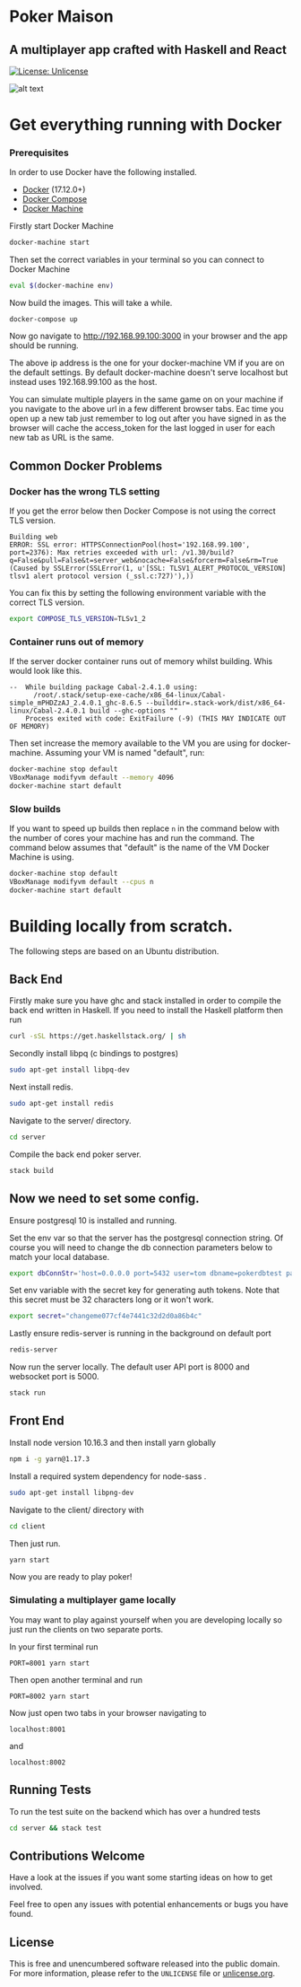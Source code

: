 # Poker Maison

## A multiplayer app crafted with Haskell and React

[![License: Unlicense](https://img.shields.io/badge/license-Unlicense-blue.svg)](http://unlicense.org/)

![alt text](https://s5.gifyu.com/images/ezgif.com-optimize-1e35dcba1eceb51f5.gif "Demo")

# Get everything running with Docker

### Prerequisites

In order to use Docker have the following installed.

- [Docker](https://docs.docker.com/compose/install/) (17.12.0+)
- [Docker Compose](https://docs.docker.com/v17.09/engine/installation/)
- [Docker Machine](https://docs.docker.com/machine/install-machine/)

Firstly start Docker Machine

```bash
docker-machine start
```

Then set the correct variables in your terminal so you can connect to Docker Machine

```bash
eval $(docker-machine env)
```

Now build the images. This will take a while.

```
docker-compose up
```

Now go navigate to http://192.168.99.100:3000 in your browser and the app should be running.

The above ip address is the one for your docker-machine VM if you are on the default settings. By default docker-machine doesn't serve localhost but instead uses 192.168.99.100 as the host.

You can simulate multiple players in the same game on on your machine if you navigate to the above url in a few different browser tabs. Eac time you open up a new tab just remember to log out after you have signed in as the browser will cache the access_token for the last logged in user for each new tab as URL is the same.

## Common Docker Problems

### Docker has the wrong TLS setting

If you get the error below then Docker Compose is not using the correct TLS version.

```
Building web
ERROR: SSL error: HTTPSConnectionPool(host='192.168.99.100', port=2376): Max retries exceeded with url: /v1.30/build?q=False&pull=False&t=server_web&nocache=False&forcerm=False&rm=True (Caused by SSLError(SSLError(1, u'[SSL: TLSV1_ALERT_PROTOCOL_VERSION] tlsv1 alert protocol version (_ssl.c:727)'),))
```

You can fix this by setting the following environment variable with the correct TLS version.

```bash
export COMPOSE_TLS_VERSION=TLSv1_2
```

### Container runs out of memory

If the server docker container runs out of memory whilst building. Whis would look like this.

```
--  While building package Cabal-2.4.1.0 using:
      /root/.stack/setup-exe-cache/x86_64-linux/Cabal-simple_mPHDZzAJ_2.4.0.1_ghc-8.6.5 --builddir=.stack-work/dist/x86_64-linux/Cabal-2.4.0.1 build --ghc-options ""
    Process exited with code: ExitFailure (-9) (THIS MAY INDICATE OUT OF MEMORY)
```

Then set increase the memory available to the VM you are using for docker-machine.
Assuming your VM is named "default", run:

```bash
docker-machine stop default
VBoxManage modifyvm default --memory 4096
docker-machine start default
```

### Slow builds

If you want to speed up builds then replace `n` in the command below
with the number of cores your machine has and run the command.
The command below assumes that "default" is the name of the VM Docker Machine is using.

```bash
docker-machine stop default
VBoxManage modifyvm default --cpus n
docker-machine start default
```

# Building locally from scratch.

The following steps are based on an Ubuntu distribution.

## Back End

Firstly make sure you have ghc and stack installed in order to compile the back end written in Haskell.
If you need to install the Haskell platform then run

```bash
curl -sSL https://get.haskellstack.org/ | sh
```

Secondly install libpq (c bindings to postgres)

```bash
sudo apt-get install libpq-dev
```

Next install redis.

```bash
sudo apt-get install redis
```

Navigate to the server/ directory.

```bash
cd server
```

Compile the back end poker server.

```bash
stack build
```

## Now we need to set some config.

Ensure postgresql 10 is installed and running.

Set the env var so that the server has the postgresql connection string.
Of course you will need to change the db connection parameters below to match your local database.

```bash
export dbConnStr='host=0.0.0.0 port=5432 user=tom dbname=pokerdbtest password=tom
```

Set env variable with the secret key for generating auth tokens.
Note that this secret must be 32 characters long or it won't work.

```bash
export secret="changeme077cf4e7441c32d2d0a86b4c"
```

Lastly ensure redis-server is running in the background on default port

```bash
redis-server
```

Now run the server locally. The default user API port is 8000 and websocket port is 5000.

```bash
stack run
```

## Front End

Install node version 10.16.3 and then install yarn globally

```bash
npm i -g yarn@1.17.3
```

Install a required system dependency for node-sass .

```bash
sudo apt-get install libpng-dev
```

Navigate to the client/ directory with

```bash
cd client
```

Then just run.

```bash
yarn start
```

Now you are ready to play poker!

### Simulating a multiplayer game locally

You may want to play against yourself when you are developing locally so just
run the clients on two separate ports.

In your first terminal run

```
PORT=8001 yarn start
```

Then open another terminal and run

```
PORT=8002 yarn start
```

Now just open two tabs in your browser navigating to

```
localhost:8001
```

and

```
localhost:8002
```

## Running Tests

To run the test suite on the backend which has over a hundred tests

```bash
cd server && stack test
```

## Contributions Welcome

Have a look at the issues if you want some starting ideas on how to get involved.

Feel free to open any issues with potential enhancements or bugs you have found.

## License

This is free and unencumbered software released into the public domain.  
For more information, please refer to the `UNLICENSE` file or [unlicense.org](http://unlicense.org).
